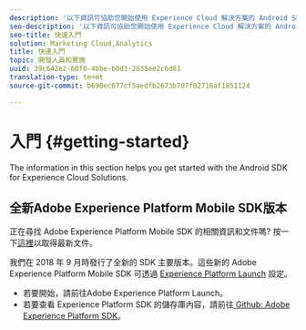 ```yaml
---
description: '以下資訊可協助您開始使用 Experience Cloud 解決方案的 Android SDK '
seo-description: '以下資訊可協助您開始使用 Experience Cloud 解決方案的 Android SDK '
seo-title: 快速入門
solution: Marketing Cloud,Analytics
title: 快速入門
topic: 開發人員和實施
uuid: 39c642e2-60f0-4bbe-b0d1-2635ee2c6d01
translation-type: tm+mt
source-git-commit: b690ec677cf5aedfb2673b707f82716af1851124

---
```



# 入門 {#getting-started}

The information in this section helps you get started with the Android SDK for Experience Cloud Solutions.

## 全新Adobe Experience Platform Mobile SDK版本

正在尋找 Adobe Experience Platform Mobile SDK 的相關資訊和文件嗎? 按一下[這裡](https://aep-sdks.gitbook.io/docs/)以取得最新文件。

我們在 2018 年 9 月時發行了全新的 SDK 主要版本。這些新的 Adobe Experience Platform Mobile SDK 可透過 [Experience Platform Launch](https://www.adobe.com/experience-platform/launch.html) 設定。

* 若要開始，請前往Adobe Experience Platform Launch。
* 若要查看 Experience Platform SDK 的儲存庫內容，請前往[ Github: Adobe Experience Platform SDK](https://github.com/Adobe-Marketing-Cloud/acp-sdks)。
